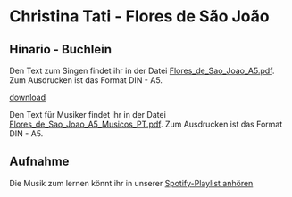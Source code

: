 # Christina Tati  - Flores de São João

## Hinario - Buchlein
Den Text zum Singen findet ihr in der Datei [Flores_de_Sao_Joao_A5.pdf](https://github.com/Ceu-Da-Luz-De-Jesus/hinarien/blob/main/Christina_Tati/Flores_De_Sao_Joao/Flores_de_Sao_Joao_A5_PT_EN.pdf). Zum Ausdrucken ist das Format DIN - A5. 

[download](Flores_de_Sao_Joao_A5_PT_EN.pdf)

Den Text für Musiker findet ihr in der Datei [Flores_de_Sao_Joao_A5_Musicos_PT.pdf](https://github.com/Ceu-Da-Luz-De-Jesus/hinarien/blob/main/Christina_Tati/Flores_De_Sao_Joao/Flores_de_Sao_Joao_A5_Musicos_PT.pdf). Zum Ausdrucken ist das Format DIN - A5. 

## Aufnahme
Die Musik zum lernen könnt ihr in unserer [Spotify-Playlist anhören](https://open.spotify.com/playlist/5xgQ1urnlsce3WShnRo1ip?si=LI2sJ7HoTPCWmnvWFWBu3g&nd=1&dlsi=d72e5fc70cf442bf)